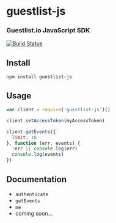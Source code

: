 # guestlist-js
### Guestlist.io JavaScript SDK

[![Build Status](https://travis-ci.org/guestlistio/guestlist-js.svg?branch=master)](https://travis-ci.org/guestlistio/guestlist-js)

## Install

```
npm install guestlist-js
```

## Usage

```js
var client = require('guestlist-js')()

client.setAccessToken(myAccessToken)

client.getEvents({
  limit: 10
}, function (err, events) {
  !err || console.log(err)
  console.log(events)
})
```

## Documentation

- `authenticate`
- `getEvents`
- `me`
- coming soon...
